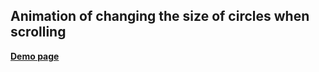 ## Animation of changing the size of circles when scrolling
[**Demo page**](https://alekseevich-psk.github.io/s-85_24.12.23_bg-circles/)
